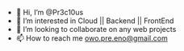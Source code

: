 - 👋 Hi, I’m @Pr3c10us
- 👀 I’m interested in Cloud || Backend || FrontEnd 
- 💞️ I’m looking to collaborate on any web projects
- 📫 How to reach me owo.pre.eno@gmail.com

<!---
Pr3c10us/Pr3c10us is a ✨ special ✨ repository because its `README.md` (this file) appears on your GitHub profile.
You can click the Preview link to take a look at your changes.
--->
